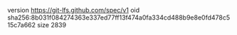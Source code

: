 version https://git-lfs.github.com/spec/v1
oid sha256:8b031f084274363e337ed77ff13f474a0fa334cd488b9e8e0fd478c515c7a662
size 2839

